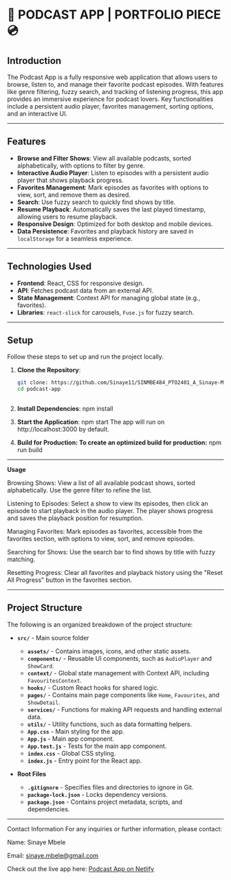 # 🎵 PODCAST APP | PORTFOLIO PIECE 💿

## Introduction
The Podcast App is a fully responsive web application that allows users to browse, listen to, and manage their favorite podcast episodes. With features like genre filtering, fuzzy search, and tracking of listening progress, this app provides an immersive experience for podcast lovers. Key functionalities include a persistent audio player, favorites management, sorting options, and an interactive UI.

---

## Features

- **Browse and Filter Shows**: View all available podcasts, sorted alphabetically, with options to filter by genre.
- **Interactive Audio Player**: Listen to episodes with a persistent audio player that shows playback progress.
- **Favorites Management**: Mark episodes as favorites with options to view, sort, and remove them as desired.
- **Search**: Use fuzzy search to quickly find shows by title.
- **Resume Playback**: Automatically saves the last played timestamp, allowing users to resume playback.
- **Responsive Design**: Optimized for both desktop and mobile devices.
- **Data Persistence**: Favorites and playback history are saved in `localStorage` for a seamless experience.

---

## Technologies Used

- **Frontend**: React, CSS for responsive design.
- **API**: Fetches podcast data from an external API.
- **State Management**: Context API for managing global state (e.g., favorites).
- **Libraries**: `react-slick` for carousels, `Fuse.js` for fuzzy search.

---

## Setup

Follow these steps to set up and run the project locally.

1. **Clone the Repository**:
   ```bash
   git clone: https://github.com/Sinaye11/SINMBE484_PTO2401_A_Sinaye-Mbele_DJS11
   cd podcast-app
  
2. **Install Dependencies**:
	npm install

3. **Start the Application**:
	npm start
The app will run on http://localhost:3000 by default.

4. **Build for Production: To create an optimized build for production:**
	npm run build

---

**Usage**
	
Browsing Shows: View a list of all available podcast shows, sorted alphabetically. Use the genre filter to refine the list.

Listening to Episodes: Select a show to view its episodes, then click an episode to start playback in the audio player. The player shows progress and saves the playback position for resumption.

Managing Favorites: Mark episodes as favorites, accessible from the favorites section, with options to view, sort, and remove episodes.

Searching for Shows: Use the search bar to find shows by title with fuzzy matching.

Resetting Progress: Clear all favorites and playback history using the "Reset All Progress" button in the favorites section.

---

## Project Structure

The following is an organized breakdown of the project structure:

- **`src/`** - Main source folder
  - **`assets/`** - Contains images, icons, and other static assets.
  - **`components/`** - Reusable UI components, such as `AudioPlayer` and `ShowCard`.
  - **`context/`** - Global state management with Context API, including `FavouritesContext`.
  - **`hooks/`** - Custom React hooks for shared logic.
  - **`pages/`** - Contains main page components like `Home`, `Favourites`, and `ShowDetail`.
  - **`services/`** - Functions for making API requests and handling external data.
  - **`utils/`** - Utility functions, such as data formatting helpers.
  - **`App.css`** - Main styling for the app.
  - **`App.js`** - Main app component.
  - **`App.test.js`** - Tests for the main app component.
  - **`index.css`** - Global CSS styling.
  - **`index.js`** - Entry point for the React app.

- **Root Files**
  - **`.gitignore`** - Specifies files and directories to ignore in Git.
  - **`package-lock.json`** - Locks dependency versions.
  - **`package.json`** - Contains project metadata, scripts, and dependencies.


---

Contact Information
For any inquiries or further information, please contact:

Name: Sinaye Mbele

Email: sinaye.mbele@gmail.com

Check out the live app here: [Podcast App on Netlify](https://cheerful-swan-d16b66.netlify.app)



